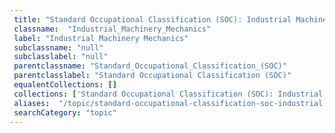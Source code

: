 ```yaml
--- 
 title: "Standard Occupational Classification (SOC): Industrial Machinery Mechanics" 
 classname:  "Industrial_Machinery_Mechanics" 
 label: "Industrial Machinery Mechanics" 
 subclassname: "null" 
 subclasslabel: "null" 
 parentclassname: "Standard_Occupational_Classification_(SOC)" 
 parentclasslabel: "Standard Occupational Classification (SOC)" 
 equalentCollections: [] 
 collections: ['Standard Occupational Classification (SOC): Industrial Machinery Mechanics']
 aliases:  "/topic/standard-occupational-classification-soc-industrial-machinery-mechanics"  
 searchCategory: "topic" 
---
```

